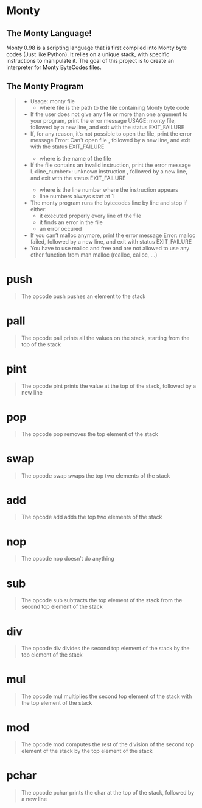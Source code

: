 # Monty
## The Monty Language!
Monty 0.98 is a scripting language that is first compiled into Monty byte codes (Just like Python). It relies on a unique stack, with specific instructions to manipulate it. The goal of this project is to create an interpreter for Monty ByteCodes files.
## The Monty Program
> * Usage: monty file
>   *   where file is the path to the file containing Monty byte code
> * If the user does not give any file or more than one argument to your program, print the error message USAGE: monty file, followed by a new line, and exit with the status EXIT_FAILURE
> * If, for any reason, it’s not possible to open the file, print the error message Error: Can't open file <file>, followed by a new line, and exit with the status EXIT_FAILURE
>   * where <file> is the name of the file
> * If the file contains an invalid instruction, print the error message L<line_number>: unknown instruction <opcode>, followed by a new line, and exit with the status EXIT_FAILURE
>   * where is the line number where the instruction appears
>   * line numbers always start at 1
> * The monty program runs the bytecodes line by line and stop if either:
>   * it executed properly every line of the file
>   * it finds an error in the file
>   * an error occured
> * If you can’t malloc anymore, print the error message Error: malloc failed, followed by a new line, and exit with status EXIT_FAILURE
> * You have to use malloc and free and are not allowed to use any other function from man malloc (realloc, calloc, …)
# push
> The opcode push pushes an element to the stack
# pall
> The opcode pall prints all the values on the stack, starting from the top of the stack
# pint
> The opcode pint prints the value at the top of the stack, followed by a new line
# pop
> The opcode pop removes the top element of the stack
# swap
> The opcode swap swaps the top two elements of the stack
# add
> The opcode add adds the top two elements of the stack
# nop
> The opcode nop doesn’t do anything
# sub
> The opcode sub subtracts the top element of the stack from the second top element of the stack
# div
> The opcode div divides the second top element of the stack by the top element of the stack
# mul
> The opcode mul multiplies the second top element of the stack with the top element of the stack
# mod
> The opcode mod computes the rest of the division of the second top element of the stack by the top element of the stack
# pchar
> The opcode pchar prints the char at the top of the stack, followed by a new line
